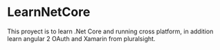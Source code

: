 # LearnNetCore

This proyect is to learn .Net Core and running cross platform, in addition learn angular 2 OAuth and Xamarin from pluralsight.

